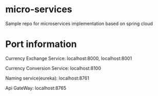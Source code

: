 # micro-services 
Sample repo for microservices implementation based on spring cloud



# Port information 

Currency Exchange Service: localhost:8000, localhost:8001

Currency Conversion Service: localhost:8100

Naming service(eureka): localhost:8761

Api GateWay: localhost:8765

